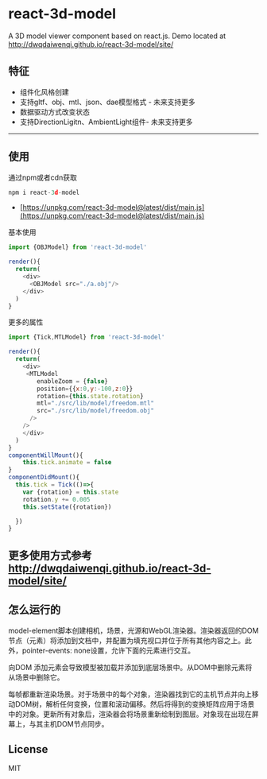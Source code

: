 # react-3d-model
A 3D model viewer component based on react.js. Demo located at http://dwqdaiwenqi.github.io/react-3d-model/site/
## 特征
* 组件化风格创建
* 支持gltf、obj、mtl、json、dae模型格式 - 未来支持更多
* 数据驱动方式改变状态
* 支持DirectionLigitn、AmbientLight组件- 未来支持更多
---
## 使用
通过npm或者cdn获取
```js
npm i react-3d-model
```
* [https://unpkg.com/react-3d-model@latest/dist/main.js](https://unpkg.com/react-3d-model@latest/dist/main.js)

基本使用
```js
import {OBJModel} from 'react-3d-model'

render(){
  return(
    <div>
      <OBJModel src="./a.obj"/>
    </div>
  )
}
```
更多的属性
```js
import {Tick,MTLModel} from 'react-3d-model'

render(){
  return(
    <div>
     <MTLModel 
        enableZoom = {false}
        position={{x:0,y:-100,z:0}}
        rotation={this.state.rotation}
        mtl="./src/lib/model/freedom.mtl"
        src="./src/lib/model/freedom.obj"
      />
    />
    </div>
  )
}
componentWillMount(){
    this.tick.animate = false
}
componentDidMount(){
  this.tick = Tick(()=>{
    var {rotation} = this.state
    rotation.y += 0.005
    this.setState({rotation})

  })
}
```
## 更多使用方式参考 http://dwqdaiwenqi.github.io/react-3d-model/site/
## 怎么运行的
model-element脚本创建相机，场景，光源和WebGL渲染器。渲染器返回的DOM节点（<canvas>元素）将添加到文档中，并配置为填充视口并位于所有其他内容之上。此外，pointer-events: none设置，允许下面的元素进行交互。

向<x-model>DOM 添加元素会导致模型被加载并添加到底层场景中。从DOM中删除元素将从场景中删除它。

每帧都重新渲染场景。对于场景中的每个对象，渲染器找到它的主机节点并向上移动DOM树，解析任何变换，位置和滚动偏移。然后将得到的变换矩阵应用于场景中的对象。更新所有对象后，渲染器会将场景重新绘制到图层。对象现在出现在屏幕上，与其主机DOM节点同步。

## License

MIT





